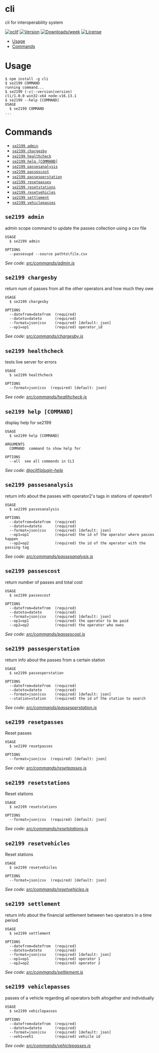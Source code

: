 cli
===

cli for interoperability system

[![oclif](https://img.shields.io/badge/cli-oclif-brightgreen.svg)](https://oclif.io)
[![Version](https://img.shields.io/npm/v/cli.svg)](https://npmjs.org/package/cli)
[![Downloads/week](https://img.shields.io/npm/dw/cli.svg)](https://npmjs.org/package/cli)
[![License](https://img.shields.io/npm/l/cli.svg)](https://github.com/ntua/TL21-99/blob/master/package.json)

<!-- toc -->
* [Usage](#usage)
* [Commands](#commands)
<!-- tocstop -->
# Usage
<!-- usage -->
```sh-session
$ npm install -g cli
$ se2199 COMMAND
running command...
$ se2199 (-v|--version|version)
cli/1.0.0 win32-x64 node-v16.13.1
$ se2199 --help [COMMAND]
USAGE
  $ se2199 COMMAND
...
```
<!-- usagestop -->
# Commands
<!-- commands -->
* [`se2199 admin`](#se2199-admin)
* [`se2199 chargesby`](#se2199-chargesby)
* [`se2199 healthcheck`](#se2199-healthcheck)
* [`se2199 help [COMMAND]`](#se2199-help-command)
* [`se2199 passesanalysis`](#se2199-passesanalysis)
* [`se2199 passescost`](#se2199-passescost)
* [`se2199 passesperstation`](#se2199-passesperstation)
* [`se2199 resetpasses`](#se2199-resetpasses)
* [`se2199 resetstations`](#se2199-resetstations)
* [`se2199 resetvehicles`](#se2199-resetvehicles)
* [`se2199 settlement`](#se2199-settlement)
* [`se2199 vehiclepasses`](#se2199-vehiclepasses)

## `se2199 admin`

admin scope command to update the passes collection using a csv file

```
USAGE
  $ se2199 admin

OPTIONS
  --passesupd --source pathto\file.csv

```

_See code: [src/commands/admin.js](https://github.com/ntua/TL21-99/blob/v1.0.0/src/commands/admin.js)_

## `se2199 chargesby`

return num of passes from all the other operators and how much they owe

```
USAGE
  $ se2199 chargesby

OPTIONS
  --datefrom=datefrom  (required)
  --dateto=dateto      (required)
  --format=json|csv    (required) [default: json]
  --op1=op1            (required) operator_id
```

_See code: [src/commands/chargesby.js](https://github.com/ntua/TL21-99/blob/v1.0.0/src/commands/chargesby.js)_

## `se2199 healthcheck`

tests live server for errors

```
USAGE
  $ se2199 healthcheck

OPTIONS
  --format=json|csv  (required) [default: json]
```

_See code: [src/commands/healthcheck.js](https://github.com/ntua/TL21-99/blob/v1.0.0/src/commands/healthcheck.js)_

## `se2199 help [COMMAND]`

display help for se2199

```
USAGE
  $ se2199 help [COMMAND]

ARGUMENTS
  COMMAND  command to show help for

OPTIONS
  --all  see all commands in CLI
```

_See code: [@oclif/plugin-help](https://github.com/oclif/plugin-help/blob/v3.3.1/src/commands/help.ts)_

## `se2199 passesanalysis`

return info about the passes with operator2's tags in stations of operator1

```
USAGE
  $ se2199 passesanalysis

OPTIONS
  --datefrom=datefrom  (required)
  --dateto=dateto      (required)
  --format=json|csv    (required) [default: json]
  --op1=op1            (required) the id of the operator where passes happen
  --op2=op2            (required) the id of the operator with the passing tag
```

_See code: [src/commands/passesanalysis.js](https://github.com/ntua/TL21-99/blob/v1.0.0/src/commands/passesanalysis.js)_

## `se2199 passescost`

return number of passes and total cost

```
USAGE
  $ se2199 passescost

OPTIONS
  --datefrom=datefrom  (required)
  --dateto=dateto      (required)
  --format=json|csv    (required) [default: json]
  --op1=op1            (required) the operator to be paid
  --op2=op2            (required) the operator who owes
```

_See code: [src/commands/passescost.js](https://github.com/ntua/TL21-99/blob/v1.0.0/src/commands/passescost.js)_

## `se2199 passesperstation`

return info about the passes from a certain station

```
USAGE
  $ se2199 passesperstation

OPTIONS
  --datefrom=datefrom  (required)
  --dateto=dateto      (required)
  --format=json|csv    (required) [default: json]
  --station=station    (required) the id of the station to search
```

_See code: [src/commands/passesperstation.js](https://github.com/ntua/TL21-99/blob/v1.0.0/src/commands/passesperstation.js)_

## `se2199 resetpasses`

Reset passes

```
USAGE
  $ se2199 resetpasses

OPTIONS
  --format=json|csv  (required) [default: json]
```

_See code: [src/commands/resetpasses.js](https://github.com/ntua/TL21-99/blob/v1.0.0/src/commands/resetpasses.js)_

## `se2199 resetstations`

Reset stations

```
USAGE
  $ se2199 resetstations

OPTIONS
  --format=json|csv  (required) [default: json]
```

_See code: [src/commands/resetstations.js](https://github.com/ntua/TL21-99/blob/v1.0.0/src/commands/resetstations.js)_

## `se2199 resetvehicles`

Reset stations

```
USAGE
  $ se2199 resetvehicles

OPTIONS
  --format=json|csv  (required) [default: json]
```

_See code: [src/commands/resetvehicles.js](https://github.com/ntua/TL21-99/blob/v1.0.0/src/commands/resetvehicles.js)_

## `se2199 settlement`

return info about the financial settlement between two operators in a time period

```
USAGE
  $ se2199 settlement

OPTIONS
  --datefrom=datefrom  (required)
  --dateto=dateto      (required)
  --format=json|csv    (required) [default: json]
  --op1=op1            (required) operator 1
  --op2=op2            (required) operator 2
```

_See code: [src/commands/settlement.js](https://github.com/ntua/TL21-99/blob/v1.0.0/src/commands/settlement.js)_

## `se2199 vehiclepasses`

passes of a vehicle regarding all operators both altogether and individually

```
USAGE
  $ se2199 vehiclepasses

OPTIONS
  --datefrom=datefrom  (required)
  --dateto=dateto      (required)
  --format=json|csv    (required) [default: json]
  --veh1=veh1          (required) vehicle id
```

_See code: [src/commands/vehiclepasses.js](https://github.com/ntua/TL21-99/blob/v1.0.0/src/commands/vehiclepasses.js)_
<!-- commandsstop -->
